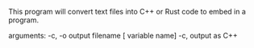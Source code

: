 This program will convert text files into C++ or Rust code to embed in a program.


arguments:
	-c, -o output filename [ variable name]
	-c,  output as C++


	
